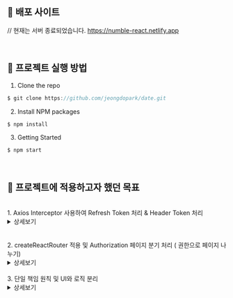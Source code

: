 <br/>

## 📌 배포 사이트
// 현재는 서버 종료되었습니다.
https://numble-react.netlify.app

<br>

## 📌 프로젝트 실행 방법

1. Clone the repo

```javascript
$ git clone https://github.com/jeongdopark/date.git
```

2. Install NPM packages

```javascript
$ npm install
```

3. Getting Started

```javascript
$ npm start
```

<br/>

## 📌 프로젝트에 적용하고자 했던 목표

<br>
1. Axios Interceptor 사용하여 Refresh Token 처리 & Header Token 처리
<details>
<summary>상세보기</summary>
<div>

```ts
// client.ts

instance.interceptors.request.use(
  (config: InternalAxiosRequestConfig): InternalAxiosRequestConfig => {
    const accesstoken = token.get(ACCESS_TOKEN)
    if (accesstoken !== null)
      Object.assign(config.headers, { authorization: `${accesstoken}` })
    return config
  },

  (error) => {
    return Promise.reject(error)
  },
)
```

API 호출 시 헤더에 입력해야하는 accesstoken을 interceptors로 일괄 처리했습니다.

```ts
// client.ts
instance.interceptors.response.use(
  function (response) {
    // Any status code that lie within the range of 2xx cause this function to trigger
    // Do something with response data
    // console.log('get response', response)
    return response
  },
  async (error) => {
    const {
      config,
      response: { status },
    } = error

    // 만료된 토큰일 경우
    if (status === 419) {
      const originalRequest = config
      const refreshToken = storage.get(REFRESH_TOKEN)
      // refresh token Post API 호출
      return await instance
        .post(ApiUrl.refreshToken, {
          refresh: refreshToken,
        })
        .then((res) => {
          if (res.status === 200) {
            storage.set(ACCESS_TOKEN, res.data[ACCESS_TOKEN])
            originalRequest.header.authorization = res.data[ACCESS_TOKEN]
            return axios(originalRequest)
          }
        })
    }

    toast(error.response.data.message)
    return Promise.reject(error)
  },
)
```

accesstoken 만료되었을 경우
axios interceptors로 refreshToken 처리를 했습니다.

</div>
</details>

<br>
<br>
2. createReactRouter 적용 및 Authorization 페이지 분기 처리 ( 권한으로 페이지 나누기)
<details>
<summary>상세보기</summary>
<div>

```ts
// index.tsx
const router = createBrowserRouter([
  {
    path: '/',
    element: <Auth />,
    children: [
      {
        path: '',
        element: <Main />,
      },
      {
        path: PATH_NAME.SIGN_IN,
        element: <SignIn />,
      },
      {
        path: PATH_NAME.SIGN_UP,
        element: <SignUp />,
      },
      {
        path: PATH_NAME.MYPAGE,
        element: <MyPage />,
      },
      {
        path: PATH_NAME.LIKELIST,
        element: <LikeList />,
      },
      {
        path: PATH_NAME.CHOICE,
        element: <Choice />,
      },
    ],
  },
])
```

createBrowserRouter 적용해 봤습니다.

```ts
//Auth.tsx
const PRIVATE_ROUTES = [PATH_NAME.LIKELIST, PATH_NAME.MYPAGE, PATH_NAME.CHOICE]
const PUBLIC_ROUTES = [PATH_NAME.MAIN, PATH_NAME.SIGN_IN, PATH_NAME.SIGN_UP]

const Auth = () => {
  const { pathname } = useLocation()

  const accessToken = token.get(ACCESS_TOKEN)
  const isPrivateRoute = PRIVATE_ROUTES.includes(pathname)
  const isPublicRoute = PUBLIC_ROUTES.includes(pathname)

  if (isPrivateRoute) {
    if (!accessToken) {
      return <Navigate to={PATH_NAME.SIGN_IN} />
    }
    return (
      <React.Fragment>
        <Outlet />
        <Footer />
      </React.Fragment>
    )
  }

  if (isPublicRoute) {
    if (accessToken) {
      return <Navigate to={PATH_NAME.MYPAGE} />
    }
    return <Outlet />
  }

  return <NotFound />
}
```

가장 최상단에 Auth 컴포넌트를 두고 accessToken 체크를 했습니다.

</div>
</details>
<br>
3. 단일 책임 원칙 및 UI와 로직 분리
<details>
<summary>상세보기</summary>
<div>
하나의 컴포넌트는 하나의 책임만을 담당하도록 고민을 했습니다. <br>
custom hook을 적극적으로 활용하여 UI와 로직을 분리시키고 <br> 컴포넌트의 목적이 명확하게 드러나는 방향으로 설계하기 위한 노력을 했습니다.

<br>
이번 프로젝트에서 구현한 로그인 페이지를 예시로 들겠습니다.

```ts
// pages/Signin.tsx

const SignIn = () => {
  const navigate = useNavigate()
  return (
    <S.Container>
      <S.Title>Sign In</S.Title>
      <SignInForm />
      <S.Button onClick={() => navigate(PATH_NAME.SIGN_UP)}>
        Go Sign Up
      </S.Button>
    </S.Container>
  )
}
```

스타일 파일을 따로 분리하였습니다. <br>
S.dot 네이밍을 활용하여 스타일 컴포넌트를 구분지었습니다. <br>
<br>
SignIn 컴포넌트는 (Title, SignInForm, Button)컴포넌트로 이루어져 있음을 한 눈에 파악이 가능합니다. <br>
<br>
이어서 SignInForm 컴포넌트를 보면

```ts
const SignInForm = () => {
  const [inputValue, inputOnChange, warnMessage, valid] = useValidate()
  const { handleSubmit } = useHandleSubmit(inputValue, SIGN_IN)

  return (
    <S.FormContainer onSubmit={handleSubmit}>
      <FormElement
        type={USER_ID}
        inputOnChange={inputOnChange}
        warnMessage={warnMessage}
      />
      <FormElement
        type={PASSWORD}
        inputOnChange={inputOnChange}
        warnMessage={warnMessage}
      />
      <S.Button disabled={valid}>SignIn</S.Button>
    </S.FormContainer>
  )
}
```

custom Hook을 사용하여 UI와 로직을 명확하게 분리했습니다 <br>
(FormElement, Button)컴포넌트로 이루어져 있음을 쉽게 파악 가능합니다.

useHandleSubmit hook은 회원가입 로직에서도 사용되는 재사용 가능한 훅입니다.
custom hook을 사용함으로써 불필요하게 반복되는 코드를 줄일 수 있었습니다.

</div>
</details>
